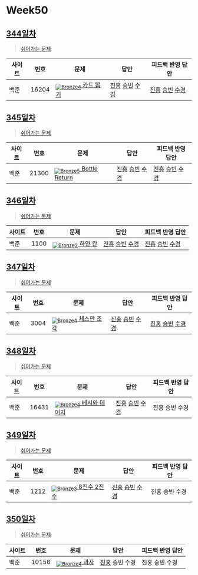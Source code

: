 <!-- tier 리스트 S -->
[Unrated]: https://user-images.githubusercontent.com/33937365/126247607-85783912-c11a-4d50-ac36-8cc7dcb75cd2.png
[NotRated]: https://user-images.githubusercontent.com/33937365/135189055-c3508249-b361-4948-8c36-a74b690cd346.png
[Bronze5]: https://user-images.githubusercontent.com/33937365/126247611-e362d727-17a4-4737-a232-5827e185ab7c.png
[Bronze4]: https://user-images.githubusercontent.com/33937365/126247612-89cbc675-e1d4-43a2-950b-1cb014dca697.png
[Bronze3]: https://user-images.githubusercontent.com/33937365/126247613-b8408610-7bc4-40f8-804f-a30a45ddbb68.png
[Bronze2]: https://user-images.githubusercontent.com/33937365/126247614-d85dc6ff-a520-4c00-82bd-eb593b156bd8.png
[Bronze1]: https://user-images.githubusercontent.com/33937365/126247616-04b2ab30-9891-4b7b-8cb4-38e99b97e834.png
<!-- tier 리스트 E -->

# Week50

## [344일차](Day344)

> [쉬어가는 문제](https://www.acmicpc.net/group/workbook/view/9797/39483)

| 사이트 | 번호 | 문제                 | 답안                | 피드백 반영 답안    |
| ------ | ---- | -------------------- | ------------------- | ------------------- |
| 백준   | 16204 | [<sub>![Bronze4]</sub> 카드 뽑기](https://www.acmicpc.net/problem/16204) | [진홍](Day344/boj16204_kjh.py) [승빈](Day344/boj16204_wsb.java) [수경](Day344/boj16204_hsk.js) | [진홍](Day344/boj16204_kjh.py) [승빈](Day344/boj16204_wsb.java) [수경](Day344/boj16204_hsk.js) |

## [345일차](Day345)

> [쉬어가는 문제](https://www.acmicpc.net/group/workbook/view/9797/39491)

| 사이트 | 번호 | 문제                 | 답안                | 피드백 반영 답안    |
| ------ | ---- | -------------------- | ------------------- | ------------------- |
| 백준   | 21300 | [<sub>![Bronze5]</sub> Bottle Return](https://www.acmicpc.net/problem/21300) | [진홍](Day345/boj21300_kjh.py) [승빈](Day345/boj21300_wsb.java) [수경](Day345/boj21300_hsk.js) | [진홍](Day345/boj21300_kjh.py) [승빈](Day345/boj21300_wsb.java)  [수경](Day345/boj21300_hsk.js) |

## [346일차](Day346)

> [쉬어가는 문제](https://www.acmicpc.net/group/workbook/view/9797/39515)

| 사이트 | 번호 | 문제                 | 답안                | 피드백 반영 답안    |
| ------ | ---- | -------------------- | ------------------- | ------------------- |
| 백준   | 1100    | [<sub>![Bronze2]</sub> 하얀 칸](https://www.acmicpc.net/problem/1100) | [진홍](Day346/boj1100_kjh.py) [승빈](Day346/boj1100_wsb.java) [수경](Day346/boj1100_hsk.js) | [진홍](Day346/boj1100_kjh.py) [승빈](Day346/boj1100_wsb.java) [수경](Day346/boj1100_hsk.js) |

## [347일차](Day347)

> [쉬어가는 문제](https://www.acmicpc.net/group/workbook/view/9797/39550)

| 사이트 | 번호 | 문제                 | 답안                | 피드백 반영 답안    |
| ------ | ---- | -------------------- | ------------------- | ------------------- |
| 백준   | 3004 | [<sub>![Bronze4]</sub> 체스판 조각](https://www.acmicpc.net/problem/3004) | [진홍](Day347/boj3004_kjh.py) [승빈](Day347/boj3004_wsb.java) [수경](Day347/boj3004_hsk.js) | [진홍](Day347/boj3004_kjh.py) [승빈](Day347/boj3004_wsb.java) [수경](Day347/boj3004_hsk.js) |

## [348일차](Day348)

> [쉬어가는 문제](https://www.acmicpc.net/group/workbook/view/9797/39559)

| 사이트 | 번호 | 문제                 | 답안                | 피드백 반영 답안    |
| ------ | ---- | -------------------- | ------------------- | ------------------- |
| 백준   | 16431 | [<sub>![Bronze4]</sub> 베시와 데이지](https://www.acmicpc.net/problem/16431) | [진홍](Day348/boj16431_kjh.py) [승빈](Day348/boj16431_wsb.java) [수경](Day348/boj16431_hsk.js) | 진홍 승빈 수경 |

## [349일차](Day349)

> [쉬어가는 문제](https://www.acmicpc.net/group/workbook/view/9797/39564)

| 사이트 | 번호 | 문제                 | 답안                | 피드백 반영 답안    |
| ------ | ---- | -------------------- | ------------------- | ------------------- |
| 백준   | 1212    | [<sub>![Bronze3]</sub> 8진수 2진수](https://www.acmicpc.net/problem/1212) | [진홍](Day349/boj1212_kjh.py) [승빈](Day349/boj1212_wsb.java) [수경](Day349/boj1212_hsk.js) | 진홍 승빈 수경 |

## [350일차](Day350)

> [쉬어가는 문제](https://www.acmicpc.net/group/workbook/view/9797/39595)

| 사이트 | 번호 | 문제                 | 답안                | 피드백 반영 답안    |
| ------ | ---- | -------------------- | ------------------- | ------------------- |
| 백준   | 10156 | [<sub>![Bronze4]</sub> 과자](https://www.acmicpc.net/problem/10156) | [진홍](Day350/boj10156_kjh.py) 승빈 수경 | 진홍 승빈 수경 |
